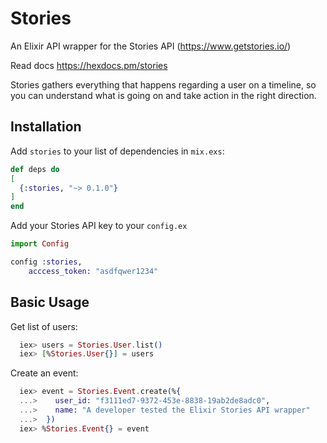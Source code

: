 # Stories

An Elixir API wrapper for the Stories API (https://www.getstories.io/)

Read docs https://hexdocs.pm/stories

Stories gathers everything that happens regarding a user on a timeline,
so you can understand what is going on and take action in the right direction.

## Installation

Add `stories` to your list of dependencies in `mix.exs`:
```elixir
def deps do
[
  {:stories, "~> 0.1.0"}
]
end
```

Add your Stories API key to your `config.ex`

```elixir
import Config

config :stories,
    acccess_token: "asdfqwer1234"
```

## Basic Usage

Get list of users:

```elixir
  iex> users = Stories.User.list()
  iex> [%Stories.User{}] = users
```

Create an event:

```elixir
  iex> event = Stories.Event.create(%{
  ...>    user_id: "f3111ed7-9372-453e-8838-19ab2de8adc0",
  ...>    name: "A developer tested the Elixir Stories API wrapper"
  ...>  })
  iex> %Stories.Event{} = event
```